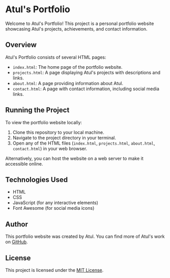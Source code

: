 # Atul's Portfolio

Welcome to Atul's Portfolio! This project is a personal portfolio website showcasing Atul's projects, achievements, and contact information.

## Overview

Atul's Portfolio consists of several HTML pages:

- `index.html`: The home page of the portfolio website.
- `projects.html`: A page displaying Atul's projects with descriptions and links.
- `about.html`: A page providing information about Atul.
- `contact.html`: A page with contact information, including social media links.

## Running the Project

To view the portfolio website locally:

1. Clone this repository to your local machine.
2. Navigate to the project directory in your terminal.
3. Open any of the HTML files (`index.html`, `projects.html`, `about.html`, `contact.html`) in your web browser.

Alternatively, you can host the website on a web server to make it accessible online.

## Technologies Used

- HTML
- CSS
- JavaScript (for any interactive elements)
- Font Awesome (for social media icons)

## Author

This portfolio website was created by Atul. You can find more of Atul's work on [GitHub](https://github.com/kothuriatulsai).

## License

This project is licensed under the [MIT License](LICENSE).
